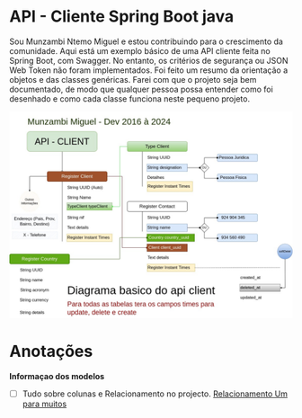 # API - Cliente Spring Boot java

Sou Munzambi Ntemo Miguel e estou contribuindo para o crescimento da comunidade. Aqui está um exemplo básico de uma API cliente feita no Spring Boot, com Swagger. No entanto, os critérios de segurança ou JSON Web Token não foram implementados. Foi feito um resumo da orientação a objetos e das classes genéricas. Farei com que o projeto seja bem documentado, de modo que qualquer pessoa possa entender como foi desenhado e como cada classe funciona neste pequeno projeto.

![Texto alternativo](img/ClientApi.jpg)

# Anotações

**Informaçao dos modelos**

* [ ] Tudo sobre colunas e Relacionamento no projecto.
  [Relacionamento Um para muitos](https://github.com/soft-munzambi/client-api/blob/main/helpers/models/RelacionamentoEColunas.md)
